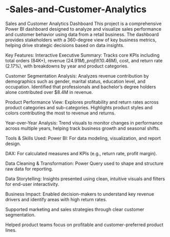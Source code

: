 # -Sales-and-Customer-Analytics
Sales and Customer Analytics Dashboard
This project is a comprehensive Power BI dashboard designed to analyze and visualize sales performance and customer behavior using data from a retail business. The dashboard provides stakeholders with a 360-degree view of key business metrics, helping drive strategic decisions based on data insights.

Key Features:
Interactive Executive Summary: Tracks core KPIs including total orders (84K+), revenue ($24.91M), profit ($10.46M), cost, and return rate (2.17%), with breakdowns by year and product categories.

Customer Segmentation Analysis: Analyzes revenue contribution by demographics such as gender, marital status, education level, and occupation. Identified that professionals and bachelor’s degree holders alone contributed over $8.4M in revenue.

Product Performance View: Explores profitability and return rates across product categories and sub-categories. Highlights product styles and colors contributing the most to revenue and returns.

Year-over-Year Analysis: Trend visuals to monitor changes in performance across multiple years, helping track business growth and seasonal shifts.

Tools & Skills Used:
Power BI: For data modeling, visualization, and report design.

DAX: For calculated measures and KPIs (e.g., return rate, profit margin).

Data Cleaning & Transformation: Power Query used to shape and structure raw data for reporting.

Data Storytelling: Insights presented using clean, intuitive visuals and filters for end-user interactivity.

Business Impact:
Enabled decision-makers to understand key revenue drivers and identify areas with high return rates.

Supported marketing and sales strategies through clear customer segmentation.

Helped product teams focus on profitable and customer-preferred product lines.
